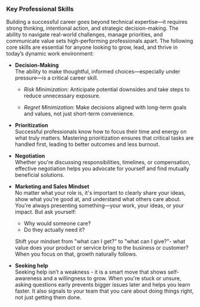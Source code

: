 ### **Key Professional Skills**

Building a successful career goes beyond technical expertise—it requires strong thinking, intentional action, and strategic decision-making. The ability to navigate real-world challenges, manage priorities, and communicate value sets high-performing professionals apart. The following core skills are essential for anyone looking to grow, lead, and thrive in today’s dynamic work environment:

* **Decision-Making**  
  The ability to make thoughtful, informed choices—especially under pressure—is a critical career skill.

  * *Risk Minimization:* Anticipate potential downsides and take steps to reduce unnecessary exposure.

  * *Regret Minimization:* Make decisions aligned with long-term goals and values, not just short-term convenience.

* **Prioritization**  
  Successful professionals know how to focus their time and energy on what truly matters. Mastering prioritization ensures that critical tasks are handled first, leading to better outcomes and less burnout.

* **Negotiation**  
  Whether you're discussing responsibilities, timelines, or compensation, effective negotiation helps you advocate for yourself and find mutually beneficial solutions.

* **Marketing and Sales Mindset**  
  No matter what your role is, it's important to clearly share your ideas, show what you're good at, and understand what others care about. You're always presenting something—your work, your ideas, or your impact. But ask yourself:   
  * Why would someone care?   
  * Do they actually need it? 

  Shift your mindset from "what can I get?" to "what can I give?"- what value does your product or service bring to the business or customer? When you focus on that, growth naturally follows.

* **Seeking help**  
  Seeking help isn’t a weakness \- it is a smart move that shows self-awareness and a willingness to grow. When you're stuck or unsure, asking questions early prevents bigger issues later and helps you learn faster. It also signals to your team that you care about doing things right, not just getting them done.

